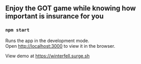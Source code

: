 ## Enjoy the GOT game while knowing how important is insurance for you

### `npm start`

Runs the app in the development mode.<br>
Open [http://localhost:3000](http://localhost:3000) to view it in the browser.

View demo at https://winterfell.surge.sh
